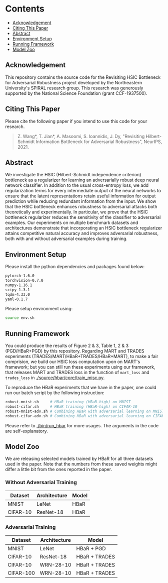 # Contents

* [Acknowledgement](#acknowledgement)
* [Citing This Paper](#citing-this-paper)
* [Abstract](#abstract)
* [Environment Setup](#environment-setup)
* [Running Framework](#running-framework) 
* [Model Zoo](#model-zoo)


## Acknowledgement 
This repository contains the source code for the Revisiting HSIC Bottleneck for Adversarial Robustness project developed by the Northeastern University's SPIRAL research group. This research was generously supported by the National Science Foundation (grant CCF-1937500). 


## Citing This Paper
Please cite the following paper if you intend to use this code for your research.
> Z. Wang*, T. Jian*, A. Masoomi, S. Ioannidis, J. Dy, "Revisiting Hilbert-Schmidt Information Bottleneck for Adversarial Robustness", NeurIPS, 2021.

## Abstract
We investigate the HSIC (Hilbert-Schmidt independence criterion) bottleneck as a regularizer for learning an adversarially robust deep neural network classifier. In addition to the usual cross-entropy loss, we add regularization terms for every intermediate output of the neural networks to ensure that the latent representations retain useful information for output prediction while reducing redundant information from the input. We show that the HSIC bottleneck enhances robustness to adversarial attacks both theoretically and experimentally. In particular, we prove that the HSIC bottleneck regularizer reduces the sensitivity of the classifier to adversarial examples. Our experiments on multiple benchmark datasets and architectures demonstrate that incorporating an HSIC bottleneck regularizer attains competitive natural accuracy and improves adversarial robustness, both with and without adversarial examples during training.

## Environment Setup
Please install the python dependencies and packages found below:
```bash
pytorch-1.6.0
torchvision-0.7.0
numpy-1.16.1
scipy-1.3.1
tqdm-4.33.0
yaml-0.1.7
```
Please setup environment using:
```bash
source env.sh
```

## Running Framework

You could produce the results of Figure 2 & 3, Table 1, 2 & 3 (PGD/HBaR+PGD) by this repository. Regarding MART and TRADES experiments (TRADES/MART/HBaR+TRADES/HBaR+MART), to make a fair comprision, we build our HSIC loss computation upon on MART's framework; but you can still run these experiments using our framework, that releases MART and TRADES loss in the function of `mart_loss` and `trades_loss` in [./source/hbar/core/train_misc.py](./source/hbar/core/train_misc.py).

To reproduce the HBaR experiments that we have in the paper, one could run our batch script by the following instruction:
```bash
robust-mnist.sh     # HBaR training (HBaR-high) on MNIST 
robust-cifar.sh     # HBaR training (HBaR-high) on CIFAR-10
robust-mnist-adv.sh # Combining HBaR with adversarial learning on MNIST: HBaR+PGD
robust-cifar-adv.sh # Combining HBaR with adversarial learning on CIFAR-10: HBaR+PGD
```
 
Please refer to [./bin/run_hbar](./run_hbar) for more usages. The arguments in the code are self-explanatory.

## Model Zoo

We are releasing selected models trained by HBaR for all three datasets used in the paper. Note that the numbers from these saved weights might differ a little bit from the ones reported in the paper.

### Without Adversarial Training

| Dataset | Architecture | Model |
| --- | --- | --- |
| MNIST | LeNet | HBaR|
| CIFAR-10 | ResNet-18 | HBaR |

### Adversarial Training
| Dataset | Architecture | Model |
| --- | --- | --- |
| MNIST | LeNet | HBaR + PGD |
| CIFAR-10 | ResNet-18 | HBaR + TRADES |
| CIFAR-10 | WRN-28-10 | HBaR + TRADES |
| CIFAR-100 | WRN-28-10 | HBaR + TRADES |
